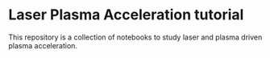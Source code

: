 # Laser Plasma Acceleration tutorial

This repository is a collection of notebooks to study laser and plasma driven plasma acceleration.  
